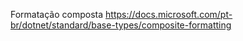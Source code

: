 Formatação composta https://docs.microsoft.com/pt-br/dotnet/standard/base-types/composite-formatting